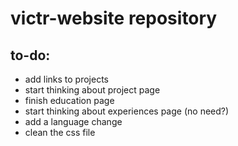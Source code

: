 # victr-website repository

## to-do:

* add links to projects
* start thinking about project page 
* finish education page 
* start thinking about experiences page (no need?)
* add a language change
* clean the css file